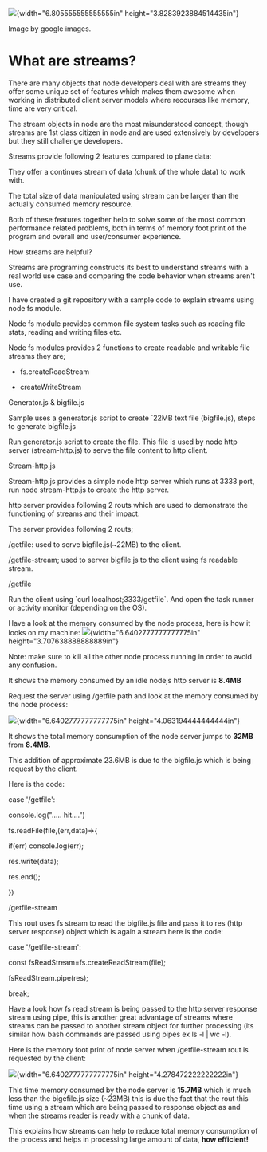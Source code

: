 ![](media/image1.png){width="6.805555555555555in"
height="3.8283923884514435in"}

Image by google images.

# What are streams?

There are many objects that node developers deal with are streams they
offer some unique set of features which makes them awesome when working
in distributed client server models where recourses like memory, time
are very critical.

The stream objects in node are the most misunderstood concept, though
streams are 1st class citizen in node and are used extensively by
developers but they still challenge developers.

Streams provide following 2 features compared to plane data:

They offer a continues stream of data (chunk of the whole data) to work
with.

The total size of data manipulated using stream can be larger than the
actually consumed memory resource.

Both of these features together help to solve some of the most common
performance related problems, both in terms of memory foot print of the
program and overall end user/consumer experience.

How streams are helpful?

Streams are programing constructs its best to understand streams with a
real world use case and comparing the code behavior when streams aren't
use.

I have created a git repository with a sample code to explain streams
using node fs module.

Node fs module provides common file system tasks such as reading file
stats, reading and writing files etc.

Node fs modules provides 2 functions to create readable and writable
file streams they are;

-   fs.createReadStream

-   createWriteStream

Generator.js & bigfile.js

Sample uses a generator.js script to create \`22MB text file
(bigfile.js), steps to generate bigfile.js

Run generator.js script to create the file. This file is used by node
http server (stream-http.js) to serve the file content to http client.

Stream-http.js

Stream-http.js provides a simple node http server which runs at 3333
port, run node stream-http.js to create the http server.

http server provides following 2 routs which are used to demonstrate the
functioning of streams and their impact.

The server provides following 2 routs;

/getfile: used to serve bigfile.js(\~22MB) to the client.

/getfile-stream; used to server bigfile.js to the client using fs
readable stream.

/getfile

Run the client using \`curl localhost;3333/getfile\`. And open the task
runner or activity monitor (depending on the OS).

Have a look at the memory consumed by the node process, here is how it
looks on my machine: ![](media/image2.png){width="6.6402777777777775in"
height="3.707638888888889in"}

Note: make sure to kill all the other node process running in order to
avoid any confusion.

It shows the memory consumed by an idle nodejs http server is **8.4MB**

Request the server using /getfile path and look at the memory consumed
by the node process:

![](media/image3.png){width="6.6402777777777775in"
height="4.063194444444444in"}

It shows the total memory consumption of the node server jumps to
**32MB** from **8.4MB.**

This addition of approximate 23.6MB is due to the bigfile.js which is
being request by the client.

Here is the code:

case \'/getfile\':

console.log(\"\..... hit\....\")

fs.readFile(file,(err,data)=\>{

if(err) console.log(err);

res.write(data);

res.end();

})

/getfile-stream

This rout uses fs stream to read the bigfile.js file and pass it to res
(http server response) object which is again a stream here is the code:

case \'/getfile-stream\':

const fsReadStream=fs.createReadStream(file);

fsReadStream.pipe(res);

break;

Have a look how fs read stream is being passed to the http server
response stream using pipe, this is another great advantage of streams
where streams can be passed to another stream object for further
processing (its similar how bash commands are passed using pipes ex ls
-l \| wc -l).

Here is the memory foot print of node server when /getfile-stream rout
is requested by the client:

![](media/image4.png){width="6.6402777777777775in"
height="4.278472222222222in"}

This time memory consumed by the node server is **15.7MB** which is much
less than the bigefile.js size (\~23MB) this is due the fact that the
rout this time using a stream which are being passed to response object
as and when the streams reader is ready with a chunk of data.

This explains how streams can help to reduce total memory consumption of
the process and helps in processing large amount of data, **how
efficient!**
